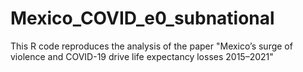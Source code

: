 # Mexico_COVID_e0_subnational
This R code reproduces the analysis of the paper "Mexico’s surge of violence and COVID-19 drive life expectancy losses 2015–2021"
